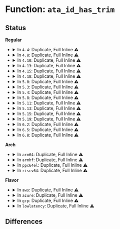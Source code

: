 # Function: <code>ata_id_has_trim</code>

## Status
<b>Regular</b>
<ul>
<li>
<details>
<summary>In <code>4.4</code>: Duplicate, Full Inline ⚠️</summary>

**Collision:** Static Duplication

**Inline:** Full

**Transformation:** False

**Instances:**

```
In drivers/ata/libata-scsi.c (ffffffff815d12e7)
Location: include/linux/ata.h:823
Inline: True
Inline callers:
  - drivers/ata/libata-scsi.c:ata_scsiop_inq_b0
  - drivers/ata/libata-scsi.c:ata_scsiop_read_cap
  - drivers/ata/libata-scsi.c:ata_scsiop_read_cap
```
```
In drivers/ata/libata-transport.c (ffffffff815da716)
Location: include/linux/ata.h:823
Inline: True
Inline callers:
  - drivers/ata/libata-transport.c:show_ata_dev_trim
```
</details>
</li>
<li>
<details>
<summary>In <code>4.8</code>: Duplicate, Full Inline ⚠️</summary>

**Collision:** Static Duplication

**Inline:** Full

**Transformation:** False

**Instances:**

```
In drivers/ata/libata-scsi.c (ffffffff8162ab38)
Location: include/linux/ata.h:900
Inline: True
Inline callers:
  - drivers/ata/libata-scsi.c:ata_scsiop_read_cap
  - drivers/ata/libata-scsi.c:ata_scsiop_read_cap
  - drivers/ata/libata-scsi.c:ata_scsiop_inq_b0
```
```
In drivers/ata/libata-transport.c (ffffffff816342c6)
Location: include/linux/ata.h:900
Inline: True
Inline callers:
  - drivers/ata/libata-transport.c:show_ata_dev_trim
```
</details>
</li>
<li>
<details>
<summary>In <code>4.10</code>: Duplicate, Full Inline ⚠️</summary>

**Collision:** Static Duplication

**Inline:** Full

**Transformation:** False

**Instances:**

```
In drivers/ata/libata-scsi.c (ffffffff8165afff)
Location: include/linux/ata.h:949
Inline: True
Inline callers:
  - drivers/ata/libata-scsi.c:ata_scsi_write_same_xlat
  - drivers/ata/libata-scsi.c:ata_scsiop_read_cap
  - drivers/ata/libata-scsi.c:ata_scsiop_read_cap
  - drivers/ata/libata-scsi.c:ata_scsiop_inq_b0
```
```
In drivers/ata/libata-transport.c (ffffffff81665416)
Location: include/linux/ata.h:949
Inline: True
Inline callers:
  - drivers/ata/libata-transport.c:show_ata_dev_trim
```
</details>
</li>
<li>
<details>
<summary>In <code>4.13</code>: Duplicate, Full Inline ⚠️</summary>

**Collision:** Static Duplication

**Inline:** Full

**Transformation:** False

**Instances:**

```
In drivers/ata/libata-scsi.c (ffffffff8166f624)
Location: include/linux/ata.h:957
Inline: True
Inline callers:
  - drivers/ata/libata-scsi.c:ata_scsi_write_same_xlat
  - drivers/ata/libata-scsi.c:ata_scsiop_read_cap
  - drivers/ata/libata-scsi.c:ata_scsiop_read_cap
  - drivers/ata/libata-scsi.c:ata_scsiop_inq_b0
```
```
In drivers/ata/libata-transport.c (ffffffff81679bd6)
Location: include/linux/ata.h:957
Inline: True
Inline callers:
  - drivers/ata/libata-transport.c:show_ata_dev_trim
```
</details>
</li>
<li>
<details>
<summary>In <code>4.15</code>: Duplicate, Full Inline ⚠️</summary>

**Collision:** Static Duplication

**Inline:** Full

**Transformation:** False

**Instances:**

```
In drivers/ata/libata-scsi.c (ffffffff816d8c04)
Location: include/linux/ata.h:959
Inline: True
Inline callers:
  - drivers/ata/libata-scsi.c:ata_scsi_write_same_xlat
  - drivers/ata/libata-scsi.c:ata_scsiop_read_cap
  - drivers/ata/libata-scsi.c:ata_scsiop_read_cap
  - drivers/ata/libata-scsi.c:ata_scsiop_inq_b0
```
```
In drivers/ata/libata-transport.c (ffffffff816e3236)
Location: include/linux/ata.h:959
Inline: True
Inline callers:
  - drivers/ata/libata-transport.c:show_ata_dev_trim
```
</details>
</li>
<li>
<details>
<summary>In <code>4.18</code>: Duplicate, Full Inline ⚠️</summary>

**Collision:** Static Duplication

**Inline:** Full

**Transformation:** False

**Instances:**

```
In drivers/ata/libata-scsi.c (ffffffff81717d6a)
Location: include/linux/ata.h:959
Inline: True
Inline callers:
  - drivers/ata/libata-scsi.c:ata_scsi_write_same_xlat
  - drivers/ata/libata-scsi.c:ata_scsiop_read_cap
  - drivers/ata/libata-scsi.c:ata_scsiop_read_cap
  - drivers/ata/libata-scsi.c:ata_scsiop_inq_b0
```
```
In drivers/ata/libata-transport.c (ffffffff8171fad9)
Location: include/linux/ata.h:959
Inline: True
Inline callers:
  - drivers/ata/libata-transport.c:show_ata_dev_trim
```
</details>
</li>
<li>
<details>
<summary>In <code>5.0</code>: Duplicate, Full Inline ⚠️</summary>

**Collision:** Static Duplication

**Inline:** Full

**Transformation:** False

**Instances:**

```
In drivers/ata/libata-scsi.c (ffffffff8173a45a)
Location: include/linux/ata.h:959
Inline: True
Inline callers:
  - drivers/ata/libata-scsi.c:ata_scsi_write_same_xlat
  - drivers/ata/libata-scsi.c:ata_scsi_write_same_xlat
  - drivers/ata/libata-scsi.c:ata_scsiop_read_cap
  - drivers/ata/libata-scsi.c:ata_scsiop_read_cap
  - drivers/ata/libata-scsi.c:ata_scsiop_read_cap
  - drivers/ata/libata-scsi.c:ata_scsiop_read_cap
  - drivers/ata/libata-scsi.c:ata_scsiop_inq_b0
  - drivers/ata/libata-scsi.c:ata_scsiop_inq_b0
```
```
In drivers/ata/libata-transport.c (ffffffff817423c9)
Location: include/linux/ata.h:959
Inline: True
Inline callers:
  - drivers/ata/libata-transport.c:show_ata_dev_trim
```
</details>
</li>
<li>
<details>
<summary>In <code>5.3</code>: Duplicate, Full Inline ⚠️</summary>

**Collision:** Static Duplication

**Inline:** Full

**Transformation:** False

**Instances:**

```
In drivers/ata/libata-scsi.c (ffffffff8177369e)
Location: include/linux/ata.h:943
Inline: True
Inline callers:
  - drivers/ata/libata-scsi.c:ata_scsi_write_same_xlat
  - drivers/ata/libata-scsi.c:ata_scsiop_read_cap
  - drivers/ata/libata-scsi.c:ata_scsiop_read_cap
  - drivers/ata/libata-scsi.c:ata_scsiop_inq_b0
```
```
In drivers/ata/libata-transport.c (ffffffff8177e0a7)
Location: include/linux/ata.h:943
Inline: True
Inline callers:
  - drivers/ata/libata-transport.c:show_ata_dev_trim
```
</details>
</li>
<li>
<details>
<summary>In <code>5.4</code>: Duplicate, Full Inline ⚠️</summary>

**Collision:** Static Duplication

**Inline:** Full

**Transformation:** False

**Instances:**

```
In drivers/ata/libata-scsi.c (ffffffff817975fe)
Location: include/linux/ata.h:943
Inline: True
Inline callers:
  - drivers/ata/libata-scsi.c:ata_scsi_write_same_xlat
  - drivers/ata/libata-scsi.c:ata_scsiop_read_cap
  - drivers/ata/libata-scsi.c:ata_scsiop_read_cap
  - drivers/ata/libata-scsi.c:ata_scsiop_inq_b0
```
```
In drivers/ata/libata-transport.c (ffffffff817a1d67)
Location: include/linux/ata.h:943
Inline: True
Inline callers:
  - drivers/ata/libata-transport.c:show_ata_dev_trim
```
</details>
</li>
<li>
<details>
<summary>In <code>5.8</code>: Duplicate, Full Inline ⚠️</summary>

**Collision:** Static Duplication

**Inline:** Full

**Transformation:** False

**Instances:**

```
In drivers/ata/libata-scsi.c (ffffffff8185cc62)
Location: include/linux/ata.h:943
Inline: True
Inline callers:
  - drivers/ata/libata-scsi.c:ata_scsi_write_same_xlat
  - drivers/ata/libata-scsi.c:ata_scsiop_read_cap
  - drivers/ata/libata-scsi.c:ata_scsiop_read_cap
  - drivers/ata/libata-scsi.c:ata_scsiop_inq_b0
```
```
In drivers/ata/libata-transport.c (ffffffff81865c17)
Location: include/linux/ata.h:943
Inline: True
Inline callers:
  - drivers/ata/libata-transport.c:show_ata_dev_trim
```
</details>
</li>
<li>
<details>
<summary>In <code>5.11</code>: Duplicate, Full Inline ⚠️</summary>

**Collision:** Static Duplication

**Inline:** Full

**Transformation:** False

**Instances:**

```
In drivers/ata/libata-scsi.c (ffffffff8186bd32)
Location: include/linux/ata.h:943
Inline: True
Inline callers:
  - drivers/ata/libata-scsi.c:ata_scsi_write_same_xlat
  - drivers/ata/libata-scsi.c:ata_scsiop_read_cap
  - drivers/ata/libata-scsi.c:ata_scsiop_read_cap
  - drivers/ata/libata-scsi.c:ata_scsiop_inq_b0
```
```
In drivers/ata/libata-transport.c (ffffffff81874a17)
Location: include/linux/ata.h:943
Inline: True
Inline callers:
  - drivers/ata/libata-transport.c:show_ata_dev_trim
```
</details>
</li>
<li>
<details>
<summary>In <code>5.13</code>: Duplicate, Full Inline ⚠️</summary>

**Collision:** Static Duplication

**Inline:** Full

**Transformation:** False

**Instances:**

```
In drivers/ata/libata-scsi.c (ffffffff8184e38f)
Location: include/linux/ata.h:943
Inline: True
Inline callers:
  - drivers/ata/libata-scsi.c:ata_scsi_write_same_xlat
  - drivers/ata/libata-scsi.c:ata_scsi_write_same_xlat
  - drivers/ata/libata-scsi.c:ata_scsiop_read_cap
  - drivers/ata/libata-scsi.c:ata_scsiop_read_cap
  - drivers/ata/libata-scsi.c:ata_scsiop_read_cap
  - drivers/ata/libata-scsi.c:ata_scsiop_read_cap
  - drivers/ata/libata-scsi.c:ata_scsiop_inq_b0
  - drivers/ata/libata-scsi.c:ata_scsiop_inq_b0
```
```
In drivers/ata/libata-transport.c (ffffffff81857130)
Location: include/linux/ata.h:943
Inline: True
Inline callers:
  - drivers/ata/libata-transport.c:show_ata_dev_trim
```
</details>
</li>
<li>
<details>
<summary>In <code>5.15</code>: Duplicate, Full Inline ⚠️</summary>

**Collision:** Static Duplication

**Inline:** Full

**Transformation:** False

**Instances:**

```
In drivers/ata/libata-scsi.c (ffffffff818db9fc)
Location: include/linux/ata.h:943
Inline: True
Inline callers:
  - drivers/ata/libata-scsi.c:ata_scsi_write_same_xlat
  - drivers/ata/libata-scsi.c:ata_scsi_write_same_xlat
  - drivers/ata/libata-scsi.c:ata_scsiop_read_cap
  - drivers/ata/libata-scsi.c:ata_scsiop_read_cap
  - drivers/ata/libata-scsi.c:ata_scsiop_read_cap
  - drivers/ata/libata-scsi.c:ata_scsiop_read_cap
  - drivers/ata/libata-scsi.c:ata_scsiop_inq_b0
  - drivers/ata/libata-scsi.c:ata_scsiop_inq_b0
```
```
In drivers/ata/libata-transport.c (ffffffff818e5bf0)
Location: include/linux/ata.h:943
Inline: True
Inline callers:
  - drivers/ata/libata-transport.c:show_ata_dev_trim
```
</details>
</li>
<li>
<details>
<summary>In <code>5.19</code>: Duplicate, Full Inline ⚠️</summary>

**Collision:** Static Duplication

**Inline:** Full

**Transformation:** False

**Instances:**

```
In drivers/ata/libata-scsi.c (ffffffff81a2c3b7)
Location: include/linux/ata.h:944
Inline: True
Inline callers:
  - drivers/ata/libata-scsi.c:ata_scsi_write_same_xlat
  - drivers/ata/libata-scsi.c:ata_scsi_write_same_xlat
  - drivers/ata/libata-scsi.c:ata_scsiop_read_cap
  - drivers/ata/libata-scsi.c:ata_scsiop_read_cap
  - drivers/ata/libata-scsi.c:ata_scsiop_read_cap
  - drivers/ata/libata-scsi.c:ata_scsiop_read_cap
  - drivers/ata/libata-scsi.c:ata_scsiop_inq_b0
  - drivers/ata/libata-scsi.c:ata_scsiop_inq_b0
```
```
In drivers/ata/libata-transport.c (ffffffff81a37067)
Location: include/linux/ata.h:944
Inline: True
Inline callers:
  - drivers/ata/libata-transport.c:show_ata_dev_trim
```
</details>
</li>
<li>
<details>
<summary>In <code>6.2</code>: Duplicate, Full Inline ⚠️</summary>

**Collision:** Static Duplication

**Inline:** Full

**Transformation:** False

**Instances:**

```
In drivers/ata/libata-scsi.c (ffffffff81baf9b7)
Location: include/linux/ata.h:916
Inline: True
Inline callers:
  - drivers/ata/libata-scsi.c:ata_scsi_write_same_xlat
  - drivers/ata/libata-scsi.c:ata_scsi_write_same_xlat
  - drivers/ata/libata-scsi.c:ata_scsiop_read_cap
  - drivers/ata/libata-scsi.c:ata_scsiop_read_cap
  - drivers/ata/libata-scsi.c:ata_scsiop_read_cap
  - drivers/ata/libata-scsi.c:ata_scsiop_read_cap
  - drivers/ata/libata-scsi.c:ata_scsiop_inq_b0
  - drivers/ata/libata-scsi.c:ata_scsiop_inq_b0
```
```
In drivers/ata/libata-transport.c (ffffffff81bbbe77)
Location: include/linux/ata.h:916
Inline: True
Inline callers:
  - drivers/ata/libata-transport.c:show_ata_dev_trim
```
</details>
</li>
<li>
<details>
<summary>In <code>6.5</code>: Duplicate, Full Inline ⚠️</summary>

**Collision:** Static Duplication

**Inline:** Full

**Transformation:** False

**Instances:**

```
In drivers/ata/libata-scsi.c (ffffffff81c072e7)
Location: include/linux/ata.h:924
Inline: True
Inline callers:
  - drivers/ata/libata-scsi.c:ata_scsi_write_same_xlat
  - drivers/ata/libata-scsi.c:ata_scsi_write_same_xlat
  - drivers/ata/libata-scsi.c:ata_scsiop_read_cap
  - drivers/ata/libata-scsi.c:ata_scsiop_read_cap
  - drivers/ata/libata-scsi.c:ata_scsiop_read_cap
  - drivers/ata/libata-scsi.c:ata_scsiop_read_cap
  - drivers/ata/libata-scsi.c:ata_scsiop_inq_b0
  - drivers/ata/libata-scsi.c:ata_scsiop_inq_b0
```
```
In drivers/ata/libata-transport.c (ffffffff81c136e7)
Location: include/linux/ata.h:924
Inline: True
Inline callers:
  - drivers/ata/libata-transport.c:show_ata_dev_trim
```
</details>
</li>
<li>
<details>
<summary>In <code>6.8</code>: Duplicate, Full Inline ⚠️</summary>

**Collision:** Static Duplication

**Inline:** Full

**Transformation:** False

**Instances:**

```
In drivers/ata/libata-scsi.c (ffffffff81c5c3c7)
Location: include/linux/ata.h:924
Inline: True
Inline callers:
  - drivers/ata/libata-scsi.c:ata_scsi_write_same_xlat
  - drivers/ata/libata-scsi.c:ata_scsi_write_same_xlat
  - drivers/ata/libata-scsi.c:ata_scsiop_read_cap
  - drivers/ata/libata-scsi.c:ata_scsiop_read_cap
  - drivers/ata/libata-scsi.c:ata_scsiop_read_cap
  - drivers/ata/libata-scsi.c:ata_scsiop_read_cap
  - drivers/ata/libata-scsi.c:ata_scsiop_inq_b0
  - drivers/ata/libata-scsi.c:ata_scsiop_inq_b0
```
```
In drivers/ata/libata-transport.c (ffffffff81c688a7)
Location: include/linux/ata.h:924
Inline: True
Inline callers:
  - drivers/ata/libata-transport.c:show_ata_dev_trim
```
</details>
</li>
</ul>
<b>Arch</b>
<ul>
<li>
<details>
<summary>In <code>arm64</code>: Duplicate, Full Inline ⚠️</summary>

**Collision:** Static Duplication

**Inline:** Full

**Transformation:** False

**Instances:**

```
In drivers/ata/libata-scsi.c (ffff8000109a462c)
Location: include/linux/ata.h:943
Inline: True
Inline callers:
  - drivers/ata/libata-scsi.c:ata_scsi_write_same_xlat
  - drivers/ata/libata-scsi.c:ata_scsiop_read_cap
  - drivers/ata/libata-scsi.c:ata_scsiop_read_cap
  - drivers/ata/libata-scsi.c:ata_scsiop_inq_b0
```
```
In drivers/ata/libata-transport.c (ffff8000109ada40)
Location: include/linux/ata.h:943
Inline: True
Inline callers:
  - drivers/ata/libata-transport.c:show_ata_dev_trim
```
</details>
</li>
<li>
<details>
<summary>In <code>armhf</code>: Duplicate, Full Inline ⚠️</summary>

**Collision:** Static Duplication

**Inline:** Full

**Transformation:** False

**Instances:**

```
In drivers/ata/libata-scsi.c (c0a7298c)
Location: include/linux/ata.h:943
Inline: True
Inline callers:
  - drivers/ata/libata-scsi.c:ata_scsi_write_same_xlat
  - drivers/ata/libata-scsi.c:ata_scsiop_read_cap
  - drivers/ata/libata-scsi.c:ata_scsiop_read_cap
```
```
In drivers/ata/libata-transport.c (c0a7d010)
Location: include/linux/ata.h:943
Inline: True
Inline callers:
  - drivers/ata/libata-transport.c:show_ata_dev_trim
```
</details>
</li>
<li>
<details>
<summary>In <code>ppc64el</code>: Duplicate, Full Inline ⚠️</summary>

**Collision:** Static Duplication

**Inline:** Full

**Transformation:** False

**Instances:**

```
In drivers/ata/libata-scsi.c (c000000000a66628)
Location: include/linux/ata.h:943
Inline: True
Inline callers:
  - drivers/ata/libata-scsi.c:ata_scsi_write_same_xlat
  - drivers/ata/libata-scsi.c:ata_scsiop_read_cap
  - drivers/ata/libata-scsi.c:ata_scsiop_read_cap
  - drivers/ata/libata-scsi.c:ata_scsiop_inq_b0
```
```
In drivers/ata/libata-transport.c (c000000000a749c4)
Location: include/linux/ata.h:943
Inline: True
Inline callers:
  - drivers/ata/libata-transport.c:show_ata_dev_trim
```
</details>
</li>
<li>
<details>
<summary>In <code>riscv64</code>: Duplicate, Full Inline ⚠️</summary>

**Collision:** Static Duplication

**Inline:** Full

**Transformation:** False

**Instances:**

```
In drivers/ata/libata-scsi.c (ffffffe00060166c)
Location: include/linux/ata.h:943
Inline: True
Inline callers:
  - drivers/ata/libata-scsi.c:ata_scsi_write_same_xlat
  - drivers/ata/libata-scsi.c:ata_scsiop_read_cap
  - drivers/ata/libata-scsi.c:ata_scsiop_read_cap
```
```
In drivers/ata/libata-transport.c (ffffffe00060aaaa)
Location: include/linux/ata.h:943
Inline: True
Inline callers:
  - drivers/ata/libata-transport.c:show_ata_dev_trim
```
</details>
</li>
</ul>
<b>Flavor</b>
<ul>
<li>
<details>
<summary>In <code>aws</code>: Duplicate, Full Inline ⚠️</summary>

**Collision:** Static Duplication

**Inline:** Full

**Transformation:** False

**Instances:**

```
In drivers/ata/libata-scsi.c (ffffffff8175c70e)
Location: include/linux/ata.h:943
Inline: True
Inline callers:
  - drivers/ata/libata-scsi.c:ata_scsi_write_same_xlat
  - drivers/ata/libata-scsi.c:ata_scsiop_read_cap
  - drivers/ata/libata-scsi.c:ata_scsiop_read_cap
  - drivers/ata/libata-scsi.c:ata_scsiop_inq_b0
```
```
In drivers/ata/libata-transport.c (ffffffff81766e27)
Location: include/linux/ata.h:943
Inline: True
Inline callers:
  - drivers/ata/libata-transport.c:show_ata_dev_trim
```
</details>
</li>
<li>
<details>
<summary>In <code>azure</code>: Duplicate, Full Inline ⚠️</summary>

**Collision:** Static Duplication

**Inline:** Full

**Transformation:** False

**Instances:**

```
In drivers/ata/libata-scsi.c (ffffffff8173c5ae)
Location: include/linux/ata.h:943
Inline: True
Inline callers:
  - drivers/ata/libata-scsi.c:ata_scsi_write_same_xlat
  - drivers/ata/libata-scsi.c:ata_scsiop_read_cap
  - drivers/ata/libata-scsi.c:ata_scsiop_read_cap
  - drivers/ata/libata-scsi.c:ata_scsiop_inq_b0
```
```
In drivers/ata/libata-transport.c (ffffffff81746c87)
Location: include/linux/ata.h:943
Inline: True
Inline callers:
  - drivers/ata/libata-transport.c:show_ata_dev_trim
```
</details>
</li>
<li>
<details>
<summary>In <code>gcp</code>: Duplicate, Full Inline ⚠️</summary>

**Collision:** Static Duplication

**Inline:** Full

**Transformation:** False

**Instances:**

```
In drivers/ata/libata-scsi.c (ffffffff8178c47e)
Location: include/linux/ata.h:943
Inline: True
Inline callers:
  - drivers/ata/libata-scsi.c:ata_scsi_write_same_xlat
  - drivers/ata/libata-scsi.c:ata_scsiop_read_cap
  - drivers/ata/libata-scsi.c:ata_scsiop_read_cap
  - drivers/ata/libata-scsi.c:ata_scsiop_inq_b0
```
```
In drivers/ata/libata-transport.c (ffffffff81796be7)
Location: include/linux/ata.h:943
Inline: True
Inline callers:
  - drivers/ata/libata-transport.c:show_ata_dev_trim
```
</details>
</li>
<li>
<details>
<summary>In <code>lowlatency</code>: Duplicate, Full Inline ⚠️</summary>

**Collision:** Static Duplication

**Inline:** Full

**Transformation:** False

**Instances:**

```
In drivers/ata/libata-scsi.c (ffffffff817a62ce)
Location: include/linux/ata.h:943
Inline: True
Inline callers:
  - drivers/ata/libata-scsi.c:ata_scsi_write_same_xlat
  - drivers/ata/libata-scsi.c:ata_scsiop_read_cap
  - drivers/ata/libata-scsi.c:ata_scsiop_read_cap
  - drivers/ata/libata-scsi.c:ata_scsiop_inq_b0
```
```
In drivers/ata/libata-transport.c (ffffffff817b0a57)
Location: include/linux/ata.h:943
Inline: True
Inline callers:
  - drivers/ata/libata-transport.c:show_ata_dev_trim
```
</details>
</li>
</ul>

## Differences
